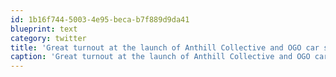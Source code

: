 ```yaml
---
id: 1b16f744-5003-4e95-beca-b7f889d9da41
blueprint: text
category: twitter
title: 'Great turnout at the launch of Anthill Collective and OGO car share cooperative'
caption: 'Great turnout at the launch of Anthill Collective and OGO car share cooperative'
---
```

